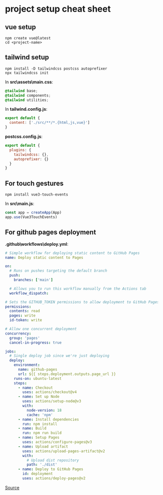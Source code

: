 # project setup cheat sheet

## vue setup

``` console
npm create vue@latest
cd <project-name>
```

## tailwind setup

``` console
npm install -D tailwindcss postcss autoprefixer
npx tailwindcss init
```

In **src\assets\main.css**:

```css
@tailwind base;
@tailwind components;
@tailwind utilities;
```

In **tailwind.config.js**:

```js
export default {
  content: ['./src/**/*.{html,js,vue}']
}
```

**postcss.config.js**:

```js
export default {
  plugins: {
    tailwindcss: {},
    autoprefixer: {}
  }
}
```

## For touch gestures

```console
npm install vue3-touch-events
```

In **src\main.js**:

```js
const app = createApp(App)
app.use(Vue3TouchEvents)
```

## For github pages deployment

**.github\workflows\deploy.yml**:

```yml
# Simple workflow for deploying static content to GitHub Pages
name: Deploy static content to Pages

on:
  # Runs on pushes targeting the default branch
  push:
    branches: ['main']

  # Allows you to run this workflow manually from the Actions tab
  workflow_dispatch:

# Sets the GITHUB_TOKEN permissions to allow deployment to GitHub Pages
permissions:
  contents: read
  pages: write
  id-token: write

# Allow one concurrent deployment
concurrency:
  group: 'pages'
  cancel-in-progress: true

jobs:
  # Single deploy job since we're just deploying
  deploy:
    environment:
      name: github-pages
      url: ${{ steps.deployment.outputs.page_url }}
    runs-on: ubuntu-latest
    steps:
      - name: Checkout
        uses: actions/checkout@v4
      - name: Set up Node
        uses: actions/setup-node@v3
        with:
          node-version: 18
          cache: 'npm'
      - name: Install dependencies
        run: npm install
      - name: Build
        run: npm run build
      - name: Setup Pages
        uses: actions/configure-pages@v3
      - name: Upload artifact
        uses: actions/upload-pages-artifact@v2
        with:
          # Upload dist repository
          path: './dist'
      - name: Deploy to GitHub Pages
        id: deployment
        uses: actions/deploy-pages@v2
```

[Source](https://vitejs.dev/guide/static-deploy.html#github-pages)
